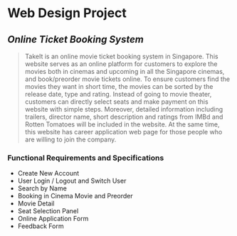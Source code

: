 # Web Design Project
## *Online Ticket Booking System*

> TakeIt is an online movie ticket booking system in Singapore. This website serves as an online platform for customers to explore the movies both in cinemas and upcoming in all the Singapore cinemas, and book/preorder movie tickets online. To ensure customers find the movies they want in short time, the movies can be sorted by the release date, type and rating. Instead of going to movie theater, customers can directly select seats and make payment on this website with simple steps. Moreover, detailed information including trailers, director name, short description and ratings from IMBd and Rotten Tomatoes will be included in the website. At the same time, this website has career application web page for those people who are willing to join the company. 

### **Functional Requirements and Specifications**

- Create New Account
- User Login / Logout and Switch User
- Search by Name
- Booking in Cinema Movie and Preorder
- Movie Detail
- Seat Selection Panel
- Online Application Form
- Feedback Form